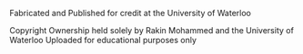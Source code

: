 Fabricated and Published for credit at the University of Waterloo

Copyright
Ownership held solely by Rakin Mohammed and the University of Waterloo
Uploaded for educational purposes only
